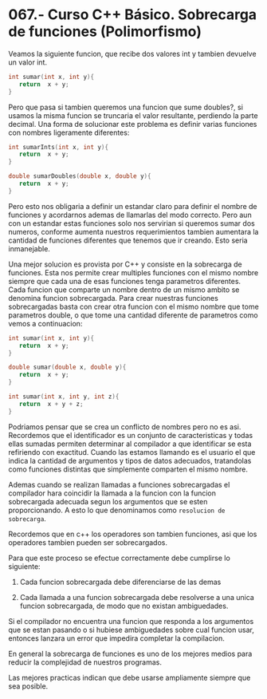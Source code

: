 067.- Curso C++ Básico. Sobrecarga de funciones (Polimorfismo)
===

Veamos la siguiente funcion, que recibe dos valores int y tambien devuelve un valor int.
```cpp
int sumar(int x, int y){
   return  x + y;
}
```

Pero que pasa si tambien queremos una funcion que sume doubles?, si usamos la misma funcion se truncaria el valor resultante, perdiendo la parte decimal. Una forma de solucionar este problema es definir varias funciones con nombres ligeramente diferentes:

```cpp
int sumarInts(int x, int y){
   return  x + y;
}

double sumarDoubles(double x, double y){
   return  x + y;
}
```

Pero esto nos obligaria a definir un estandar claro para definir el nombre de funciones y acordarnos ademas de llamarlas del modo correcto. Pero aun con un estandar estas funciones solo nos servirian si queremos sumar dos numeros, conforme aumenta nuestros requerimientos tambien aumentara la cantidad de funciones diferentes que tenemos que ir creando. Esto seria inmanejable.

Una mejor solucion es provista por C++ y consiste en la sobrecarga de funciones. Esta nos permite crear multiples funciones con el mismo nombre siempre que cada una de esas funciones tenga parametros diferentes. Cada funcion que comparte un nombre dentro de un mismo ambito se denomina funcion sobrecargada. Para crear nuestras funciones sobrecargadas basta con crear otra funcion con el mismo nombre que tome parametros double, o que tome una cantidad diferente de parametros como vemos a continuacion:

```cpp
int sumar(int x, int y){
   return  x + y;
}

double sumar(double x, double y){
   return  x + y;
}

int sumar(int x, int y, int z){
   return  x + y + z;
}
```

Podriamos pensar que se crea un conflicto de nombres pero no es asi. Recordemos que el identificador es un conjunto de caracteristicas y todas ellas sumadas permiten determinar al compilador a que identificar se esta refiriendo con exactitud. Cuando las estamos llamando es el usuario el que indica la cantidad de argumentos y tipos de datos adecuados, tratandolas como funciones distintas que simplemente comparten el mismo nombre.

Ademas cuando se realizan llamadas a funciones sobrecargadas el compilador hara coincidir la llamada a la funcion con la funcion sobrecargada adecuada segun los argumentos que se esten proporcionando. A esto lo que denominamos como `resolucion de sobrecarga`.

Recordemos que en c++ los operadores son tambien funciones, asi que los operadores tambien pueden ser sobrecargados. 

Para que este proceso se efectue correctamente debe cumplirse lo siguiente:
1) Cada funcion sobrecargada debe diferenciarse de las demas

2) Cada llamada a una funcion sobrecargada debe resolverse a una unica funcion sobrecargada, de modo que no existan ambiguedades.

Si el compilador no encuentra una funcion que responda a los argumentos que se estan pasando o si hubiese ambiguedades sobre cual funcion usar, entonces lanzara un error que impedira completar la compilacion.

En general la sobrecarga de funciones es uno de los mejores medios para reducir la complejidad de nuestros programas.

Las mejores practicas indican que debe usarse ampliamente siempre que sea posible.

